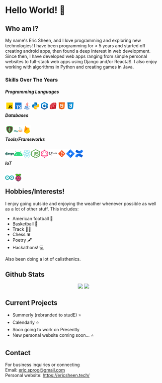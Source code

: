 # Hello World! 👋

## Who am I? 
My name's Eric Sheen, and I love programming and exploring new technologies! I have been programming for < 5 years and started off creating android apps, then found a deep interest in web development. Since then, I have developed web apps ranging from simple personal websites to full-stack web apps using Django and/or ReactJS. I also enjoy working with algorithms in Python and creating games in Java.            


### Skills Over The Years
##### Programming Languages
<img align="left" src="./images/javascript.svg" width="28" height="28">
<img align="left" src="./images/typescript.svg" width="28" height="28">
<img align="left" src="./images/java.svg" width="28" height="28">
<img align="left" src="./images/python.svg" width="28" height="28">
<img align="left" src="./images/c++.svg" width="28" height="28">
<img align="left" src="./images/ruby.svg" width="28" height="28">
<img align="left" src="./images/html.svg" width="28" height="28">
<img align="left" src="./images/css3.svg" width="28" height="28"><br/>

#####  Databases
<img align="left" src="./images/mongodb.svg" width="28" height="28">
<img align="left" src="./images/mysql.svg" width="28" height="28">
<img align="left" src="./images/firebase.svg" width="28" height="28"><br/>

#####  Tools/Frameworks
<img align="left" src="./images/django.svg" width="28" height="28">
<img align="left" src="./images/android.svg" width="28" height="28">
<img align="left" src="./images/react.svg" width="28" height="28">
<img align="left" src="./images/node.png" width="28" height="28">
<img align="left" src="./images/graphql.svg" width="28" height="28">
<img align="left" src="./images/flask.svg" width="28" height="28">
<img align="left" src="./images/git.svg" width="28" height="28">
<img align="left" src="./images/jira.svg" width="28" height="28">
<img align="left" src="./images/confluence.svg" width="28" height="28"><br/>

##### IoT
<img align="left" src="./images/arduino.svg" width="28" height="28">
<img align="left" src="./images/raspberry-pi.svg" width="28" height="28"><br/>

## Hobbies/Interests!
I enjoy going outside and enjoying the weather whenever possible as well as a lot of other stuff. This includes:
- American football 🏈 
- Basketball 🏀 
- Track 🏃‍♂️ 
- Chess ♛ 
- Poetry 🖋️ 
- Hackathons! 💻 </br>

Also been doing a lot of calisthenics.

## Github Stats

<p align="center">
<img height="150px" src="https://github-readme-stats.vercel.app/api?username=eric-prog&hide_border=true&show_icons=true&include_all_commits=false&count_private=true&line_height=24&text_color=ffffff&icon_color=ffffff&bg_color=0,fd1d1d,e1306c,c13584,833ab4&title_color=ffffff"/> <img height="150px" src="https://github-readme-stats.vercel.app/api/top-langs/?username=eric-prog&hide=html&hide_border=true&card_width=320&layout=compact&langs_count=7&text_color=ffffff&icon_color=ffffff&bg_color=0,833ab4,5851db,405de6&title_color=ffffff"/>
</p>

## Current Projects
- Summerly (rebranded to studE) ⭐
- Calendarly ⭐
- Soon going to work on Presently 
- New personal website coming soon... ⭐ 

## Contact
For business inquiries or connecting\
Email: eric.sprog@gmail.com\
Personal website: https://ericsheen.tech/
